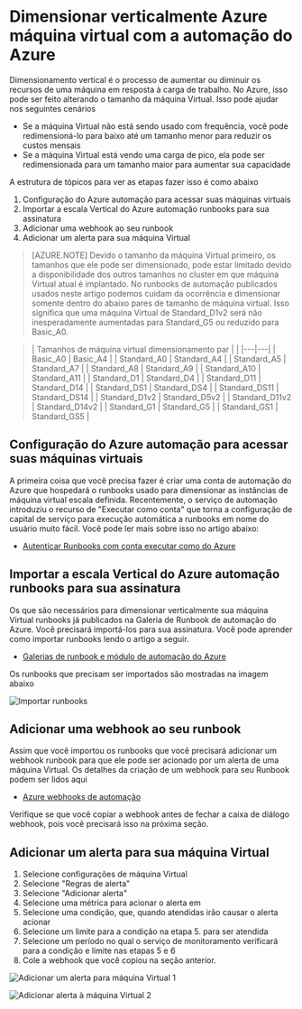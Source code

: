 <properties
    pageTitle="Dimensionar verticalmente Azure máquina virtual com a automação do Azure | Microsoft Azure"
    description="Como dimensionar verticalmente uma máquina Virtual Linux em resposta ao monitoramento alertas com a automação do Azure"
    services="virtual-machines-linux"
    documentationCenter=""
    authors="singhkays"
    manager="timlt"
    editor=""
    tags="azure-resource-manager"/>

<tags
    ms.service="virtual-machines-linux"
    ms.workload="infrastructure-services"
    ms.tgt_pltfrm="vm-linux"
    ms.devlang="na"
    ms.topic="article"
    ms.date="03/29/2016"
    ms.author="singhkay"/>

# <a name="vertically-scale-azure-virtual-machine-with-azure-automation"></a>Dimensionar verticalmente Azure máquina virtual com a automação do Azure

Dimensionamento vertical é o processo de aumentar ou diminuir os recursos de uma máquina em resposta à carga de trabalho. No Azure, isso pode ser feito alterando o tamanho da máquina Virtual. Isso pode ajudar nos seguintes cenários

- Se a máquina Virtual não está sendo usado com frequência, você pode redimensioná-lo para baixo até um tamanho menor para reduzir os custos mensais
- Se a máquina Virtual está vendo uma carga de pico, ela pode ser redimensionada para um tamanho maior para aumentar sua capacidade

A estrutura de tópicos para ver as etapas fazer isso é como abaixo

1. Configuração do Azure automação para acessar suas máquinas virtuais
2. Importar a escala Vertical do Azure automação runbooks para sua assinatura
3. Adicionar uma webhook ao seu runbook
4. Adicionar um alerta para sua máquina Virtual

> [AZURE.NOTE] Devido o tamanho da máquina Virtual primeiro, os tamanhos que ele pode ser dimensionado, pode estar limitado devido a disponibilidade dos outros tamanhos no cluster em que máquina Virtual atual é implantado. No runbooks de automação publicados usados neste artigo podemos cuidam da ocorrência e dimensionar somente dentro do abaixo pares de tamanho de máquina virtual. Isso significa que uma máquina Virtual de Standard_D1v2 será não inesperadamente aumentadas para Standard_G5 ou reduzido para Basic_A0.

>| Tamanhos de máquina virtual dimensionamento par |   |
|---|---|
|  Basic_A0 |  Basic_A4 |
|  Standard_A0 | Standard_A4 |
|  Standard_A5 | Standard_A7  |
|  Standard_A8 | Standard_A9  |
|  Standard_A10 |  Standard_A11 |
|  Standard_D1 |  Standard_D4 |
|  Standard_D11 | Standard_D14  |
|  Standard_DS1 |  Standard_DS4 |
|  Standard_DS11 | Standard_DS14  |
|  Standard_D1v2 |  Standard_D5v2 |
|  Standard_D11v2 |  Standard_D14v2 |
|  Standard_G1 |  Standard_G5 |
|  Standard_GS1 |  Standard_GS5 |

## <a name="setup-azure-automation-to-access-your-virtual-machines"></a>Configuração do Azure automação para acessar suas máquinas virtuais

A primeira coisa que você precisa fazer é criar uma conta de automação do Azure que hospedará o runbooks usado para dimensionar as instâncias de máquina virtual escala definida. Recentemente, o serviço de automação introduziu o recurso de "Executar como conta" que torna a configuração de capital de serviço para execução automática a runbooks em nome do usuário muito fácil. Você pode ler mais sobre isso no artigo abaixo:

* [Autenticar Runbooks com conta executar como do Azure](../automation/automation-sec-configure-azure-runas-account.md)

## <a name="import-the-azure-automation-vertical-scale-runbooks-into-your-subscription"></a>Importar a escala Vertical do Azure automação runbooks para sua assinatura

Os que são necessários para dimensionar verticalmente sua máquina Virtual runbooks já publicados na Galeria de Runbook de automação do Azure. Você precisará importá-los para sua assinatura. Você pode aprender como importar runbooks lendo o artigo a seguir.

* [Galerias de runbook e módulo de automação do Azure](../automation/automation-runbook-gallery.md)

Os runbooks que precisam ser importados são mostradas na imagem abaixo

![Importar runbooks](./media/virtual-machines-vertical-scaling-automation/scale-runbooks.png)

## <a name="add-a-webhook-to-your-runbook"></a>Adicionar uma webhook ao seu runbook

Assim que você importou os runbooks que você precisará adicionar um webhook runbook para que ele pode ser acionado por um alerta de uma máquina Virtual. Os detalhes da criação de um webhook para seu Runbook podem ser lidos aqui

* [Azure webhooks de automação](../automation/automation-webhooks.md)

Verifique se que você copiar a webhook antes de fechar a caixa de diálogo webhook, pois você precisará isso na próxima seção.

## <a name="add-an-alert-to-your-virtual-machine"></a>Adicionar um alerta para sua máquina Virtual

1. Selecione configurações de máquina Virtual
2. Selecione "Regras de alerta"
3. Selecione "Adicionar alerta"
4. Selecione uma métrica para acionar o alerta em
5. Selecione uma condição, que, quando atendidas irão causar o alerta acionar
6. Selecione um limite para a condição na etapa 5. para ser atendida
7. Selecione um período no qual o serviço de monitoramento verificará para a condição e limite nas etapas 5 e 6
8. Cole a webhook que você copiou na seção anterior.

![Adicionar um alerta para máquina Virtual 1](./media/virtual-machines-vertical-scaling-automation/add-alert-webhook-1.png)

![Adicionar alerta à máquina Virtual 2](./media/virtual-machines-vertical-scaling-automation/add-alert-webhook-2.png)